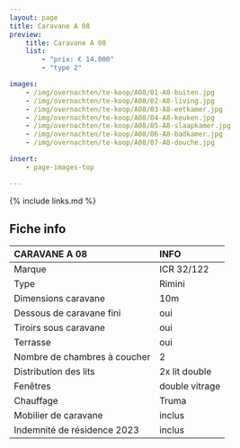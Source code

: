```yaml
---
layout: page
title: Caravane A 08
preview:
    title: Caravane A 08
    list:
        - "prix: € 14.000"
        - "type 2"

images:
    - /img/overnachten/te-koop/A08/01-A8-buiten.jpg
    - /img/overnachten/te-koop/A08/02-A8-living.jpg
    - /img/overnachten/te-koop/A08/03-A8-eetkamer.jpg
    - /img/overnachten/te-koop/A08/04-A8-keuken.jpg
    - /img/overnachten/te-koop/A08/05-A8-slaapkamer.jpg
    - /img/overnachten/te-koop/A08/06-A8-badkamer.jpg
    - /img/overnachten/te-koop/A08/07-A8-douche.jpg

insert:
    - page-images-top

---
```


{% include links.md %}



## Fiche info

CARAVANE A 08               | INFO        |
:---------------------------|:------------|
Marque                      |ICR 32/122
Type                        |Rimini
Dimensions caravane         |10m
Dessous de caravane fini    |oui
Tiroirs sous caravane       |oui
Terrasse                    |oui
Nombre de chambres à coucher|2
Distribution des lits       |2x lit double
Fenêtres                    |double vitrage
Chauffage                   |Truma
Mobilier de caravane        |inclus
Indemnité de résidence 2023 |inclus
